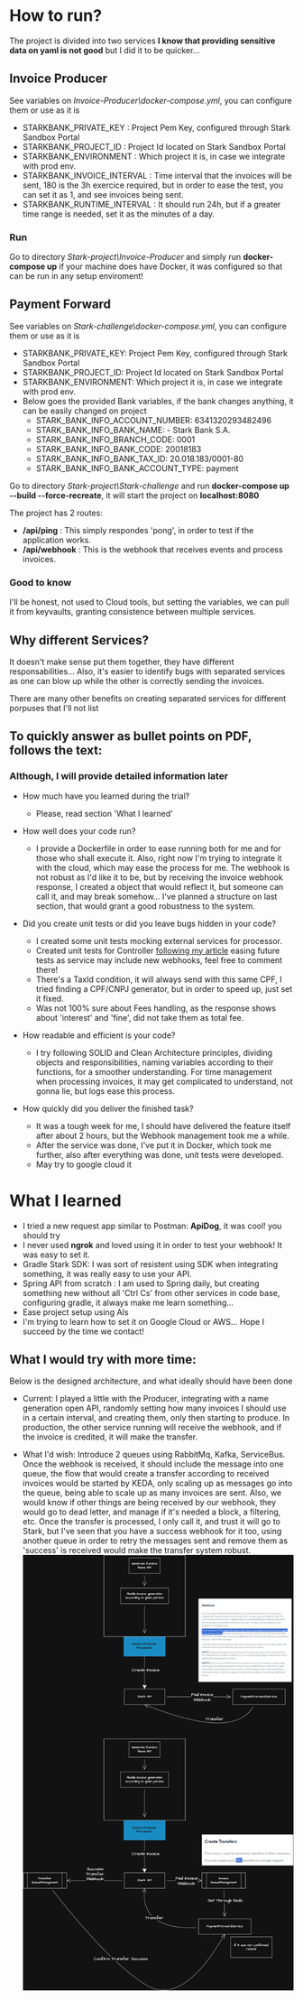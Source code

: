# How to run?

The project is divided into two services
**I know that providing sensitive data on yaml is not good** but I did it to be quicker...

## Invoice Producer

See variables on *Invoice-Producer\docker-compose.yml*, you can configure them or use as it is

- STARKBANK_PRIVATE_KEY : Project Pem Key, configured through Stark Sandbox Portal
- STARKBANK_PROJECT_ID : Project Id located on Stark Sandbox Portal
- STARKBANK_ENVIRONMENT : Which project it is, in case we integrate with prod env.
- STARKBANK_INVOICE_INTERVAL : Time interval that the invoices will be sent, 180 is the 3h exercice required, but in order to ease the test, you can set it as 1, and see invoices being sent.
- STARKBANK_RUNTIME_INTERVAL : It should run 24h, but if a greater time range is needed, set it as the minutes of a day.

### Run
Go to directory *Stark-project\Invoice-Producer* and simply run **docker-compose up** if your machine does have Docker, it was configured so that can be run in any setup enviroment!

## Payment Forward
See variables on *Stark-challenge\docker-compose.yml*, you can configure them or use as it is
  - STARKBANK_PRIVATE_KEY: Project Pem Key, configured through Stark Sandbox Portal
  - STARKBANK_PROJECT_ID: Project Id located on Stark Sandbox Portal
  - STARKBANK_ENVIRONMENT: Which project it is, in case we integrate with prod env.
  - Below goes the provided Bank variables, if the bank changes anything, it can be easily changed on project
    - STARK_BANK_INFO_ACCOUNT_NUMBER: 6341320293482496
    - STARK_BANK_INFO_BANK_NAME: - Stark Bank S.A.
    - STARK_BANK_INFO_BRANCH_CODE: 0001
    - STARK_BANK_INFO_BANK_CODE: 20018183
    - STARK_BANK_INFO_BANK_TAX_ID: 20.018.183/0001-80
    - STARK_BANK_INFO_BANK_ACCOUNT_TYPE: payment

Go to directory *Stark-project\Stark-challenge* and run **docker-compose up --build --force-recreate**, it will start the project on **localhost:8080**

The project has 2 routes:
- **/api/ping** : This simply respondes 'pong', in order to test if the application works.
- **/api/webhook** : This is the webhook that receives events and process invoices.

### Good to know

I'll be honest, not used to Cloud tools, but setting the variables, we can pull it from keyvaults, granting consistence between multiple services.

## Why different Services?

It doesn't make sense put them together, they have different responsabilities...
Also, it's easier to identify bugs with separated services as one can blow up while the other is correctly sending the invoices.

There are many other benefits on creating separated services for different porpuses that I'll not list

## To quickly answer as bullet points on PDF, follows the text:
### Although, I will provide detailed information later

- How much have you learned during the trial?
  - Please, read section 'What I learned'

- How well does your code run?
  - I provide a Dockerfile in order to ease running both for me and for those who shall execute it.
  Also, right now I'm trying to integrate it with the cloud, which may ease the process for me.
  The webhook is not robust as I'd like it to be, but by receiving the invoice webhook response, I created a object that would reflect it,
  but someone can call it, and may break somehow... I've planned a structure on last section, that would grant a good robustness to the system.

- Did you create unit tests or did you leave bugs hidden in your code?
  - I created some unit tests mocking external services for processor.
  - Created unit tests for Controller [following my article](https://www.linkedin.com/pulse/test-structure-continuous-integration-teixeira-soares-de-almeida-heaqf/) easing future tests as service may include new webhooks, feel free to comment there!
  - There's a TaxId condition, it will always send with this same CPF, I tried finding a CPF/CNPJ generator, but in order to speed up, just set it fixed.
  - Was not 100% sure about Fees handling, as the response shows about 'interest' and 'fine', did not take them as total fee.

- How readable and efficient is your code?
  - I try following SOLID and Clean Architecture principles, dividing objects and responsibilities, naming variables according to their functions, for a smoother understanding.
  For time management when processing invoices, it may get complicated to understand, not gonna lie, but logs ease this process.

- How quickly did you deliver the finished task?
  - It was a tough week for me, I should have delivered the feature itself after about 2 hours, but the Webhook management took me a while.
  - After the service was done, I've put it in Docker, which took me further, also after everything was done, unit tests were developed.
  - May try to google cloud it

# What I learned

- I tried a new request app similar to Postman: **ApiDog**, it was cool! you should try
- I never used **ngrok** and loved using it in order to test your webhook! It was easy to set it.
- Gradle Stark SDK: I was sort of resistent using SDK when integrating something, it was really easy to use your API.
- Spring API from scratch : I am used to Spring daily, but creating something new without all 'Ctrl Cs' from other services in code base, configuring gradle, it always make me learn something...
- Ease project setup using AIs
- I'm trying to learn how to set it on Google Cloud or AWS... Hope I succeed by the time we contact!

## What I would try with more time:

Below is the designed architecture, and what ideally should have been done

- Current: I played a little with the Producer, integrating with a name generation open API, randomly setting how many invoices I should use in a certain interval, and creating them, only then starting to produce. In production, the other service running will receive the webhook, and if the invoice is credited, it will make the transfer.

- What I'd wish: Introduce 2 queues using RabbitMq, Kafka, ServiceBus. Once the webhook is received, it should include the message into one queue, the flow that would create a transfer according to received invoices would be started by KEDA, only scaling up as messages go into the queue, being able to scale up as many invoices are sent. Also, we would know if other things are being received by our webhook, they would go to dead letter, and manage if it's needed a block, a filtering, etc.
Once the transfer is processed, I only call it, and trust it will go to Stark, but I've seen that you have a success webhook for it too, using another queue in order to retry the messages sent and remove them as 'success' is received would make the transfer system robust.
![Architecture](Stark.drawio.png)
